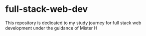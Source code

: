 # full-stack-web-dev
This repository is dedicated to my study journey for full stack web development under the guidance of Mister H
